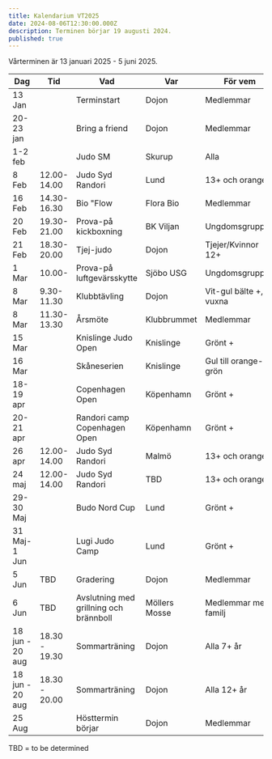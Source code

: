 ```yaml
---
title: Kalendarium VT2025
date: 2024-08-06T12:30:00.000Z
description: Terminen börjar 19 augusti 2024.
published: true
---
```

Vårterminen är 13 januari 2025 - 5 juni 2025.

| Dag             | Tid           | Vad                                    | Var           | För vem                   |
| --------------- | ------------- | -------------------------------------- | ------------- | ------------------------- |
| 13 Jan          |               | Terminstart                            | Dojon         | Medlemmar                 |
| 20-23 jan       |               | Bring a friend                         | Dojon         | Medlemmar                 |
| 1-2 feb         |               | Judo SM                                | Skurup        | Alla                      |
| 8 Feb          | 12.00-14.00   | Judo Syd Randori                              | Lund         | 13+ och orange+        |
| 16 Feb          | 14.30-16.30   | Bio "Flow                              | Flora Bio         | Medlemmar        |
| 20 Feb          | 19.30-21.00   | Prova-på kickboxning                              | BK Viljan         | Ungdomsgruppen       |
| 21 Feb          | 18.30-20.00   | Tjej-judo                              | Dojon         | Tjejer/Kvinnor 12+        |
| 1 Mar          | 10.00-   | Prova-på luftgevärsskytte                              | Sjöbo USG         | Ungdomsgruppen       |
| 8 Mar           | 9.30-11.30    | Klubbtävling                           | Dojon         | Vit-gul bälte +, ej vuxna |
| 8 Mar           | 11.30-13.30   | Årsmöte                                | Klubbrummet   | Medlemmar                 |
| 15 Mar          |               | Knislinge Judo Open                    | Knislinge     | Grönt +                   |
| 16 Mar          |               | Skåneserien                            | Knislinge     | Gul till orange-grön      |
| 18-19 apr       |               | Copenhagen Open                        | Köpenhamn     | Grönt +                   |
| 20-21 apr       |               | Randori camp Copenhagen Open           | Köpenhamn     | Grönt +                   |
| 26 apr          | 12.00-14.00   | Judo Syd Randori                              | Malmö         | 13+ och orange+        |
| 24 maj          | 12.00-14.00   | Judo Syd Randori                              | TBD         | 13+ och orange+        |
| 29-30 Maj       |               | Budo Nord Cup                          | Lund          | Grönt +                   |
| 31 Maj-1 Jun             |               | Lugi Judo Camp                         | Lund          | Grönt +                   |
| 5 Jun           | TBD           | Gradering                              | Dojon         | Medlemmar                 |
| 6 Jun           | TBD           | Avslutning med grillning och brännboll | Möllers Mosse | Medlemmar med familj      |
| 18 jun - 20 aug | 18.30 - 19.30 | Sommarträning                          | Dojon         | Alla 7+ år                |
| 18 jun - 20 aug | 18.30 - 20.00 | Sommarträning                          | Dojon         | Alla 12+ år               |
| 25 Aug          |               | Hösttermin börjar                      | Dojon         | Medlemmar                 |

TBD = to be determined
